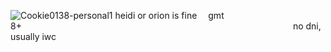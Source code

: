 ![Cookie0138-personal1](https://github.com/user-attachments/assets/b4df7831-7734-42b9-bed6-44e8d3b3b84d) heidi or orion is fine  ‎‎gmt 8+     ‎‎     ‎‎    ‎‎  ‎‎     ‎‎     ‎‎    ‎‎ no dni, usually iwc
